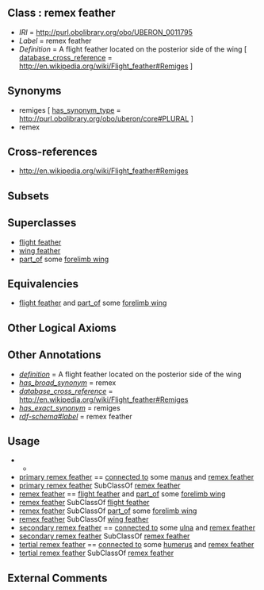
## Class : remex feather

 * *IRI* = http://purl.obolibrary.org/obo/UBERON_0011795
 * *Label* = remex feather
 * *Definition* = A flight feather located on the posterior side of the wing [ [database_cross_reference](../../ef/oboInOwl#hasDbXref.md) = http://en.wikipedia.org/wiki/Flight_feather#Remiges ]

## Synonyms

 * remiges [ [has_synonym_type](../../pe/oboInOwl#hasSynonymType.md) = http://purl.obolibrary.org/obo/uberon/core#PLURAL ]
 * remex

## Cross-references

 * http://en.wikipedia.org/wiki/Flight_feather#Remiges

## Subsets


## Superclasses

 * [flight feather](../../UBERON/93/UBERON_0011793.md)
 * [wing feather](../../UBERON/36/UBERON_0018536.md)
 * [part_of](../../BFO/50/BFO_0000050.md) some [forelimb wing](../../UBERON/24/UBERON_0000024.md)

## Equivalencies

 * [flight feather](../../UBERON/93/UBERON_0011793.md) and [part_of](../../BFO/50/BFO_0000050.md) some [forelimb wing](../../UBERON/24/UBERON_0000024.md)

## Other Logical Axioms


## Other Annotations

 * *[definition](../../IAO/15/IAO_0000115.md)* = A flight feather located on the posterior side of the wing
 * *[has_broad_synonym](../../ym/oboInOwl#hasBroadSynonym.md)* = remex
 * *[database_cross_reference](../../ef/oboInOwl#hasDbXref.md)* = http://en.wikipedia.org/wiki/Flight_feather#Remiges
 * *[has_exact_synonym](../../ym/oboInOwl#hasExactSynonym.md)* = remiges
 * *[rdf-schema#label](../../el/rdf-schema#label.md)* = remex feather

## Usage

 * -
 * [primary remex feather](../../UBERON/96/UBERON_0011796.md) == [connected to](../../RO/70/RO_0002170.md) some [manus](../../UBERON/98/UBERON_0002398.md) and [remex feather](../../UBERON/95/UBERON_0011795.md)
 * [primary remex feather](../../UBERON/96/UBERON_0011796.md) SubClassOf [remex feather](../../UBERON/95/UBERON_0011795.md)
 * [remex feather](../../UBERON/95/UBERON_0011795.md) == [flight feather](../../UBERON/93/UBERON_0011793.md) and [part_of](../../BFO/50/BFO_0000050.md) some [forelimb wing](../../UBERON/24/UBERON_0000024.md)
 * [remex feather](../../UBERON/95/UBERON_0011795.md) SubClassOf [flight feather](../../UBERON/93/UBERON_0011793.md)
 * [remex feather](../../UBERON/95/UBERON_0011795.md) SubClassOf [part_of](../../BFO/50/BFO_0000050.md) some [forelimb wing](../../UBERON/24/UBERON_0000024.md)
 * [remex feather](../../UBERON/95/UBERON_0011795.md) SubClassOf [wing feather](../../UBERON/36/UBERON_0018536.md)
 * [secondary remex feather](../../UBERON/97/UBERON_0011797.md) == [connected to](../../RO/70/RO_0002170.md) some [ulna](../../UBERON/24/UBERON_0001424.md) and [remex feather](../../UBERON/95/UBERON_0011795.md)
 * [secondary remex feather](../../UBERON/97/UBERON_0011797.md) SubClassOf [remex feather](../../UBERON/95/UBERON_0011795.md)
 * [tertial remex feather](../../UBERON/98/UBERON_0011798.md) == [connected to](../../RO/70/RO_0002170.md) some [humerus](../../UBERON/76/UBERON_0000976.md) and [remex feather](../../UBERON/95/UBERON_0011795.md)
 * [tertial remex feather](../../UBERON/98/UBERON_0011798.md) SubClassOf [remex feather](../../UBERON/95/UBERON_0011795.md)

## External Comments


